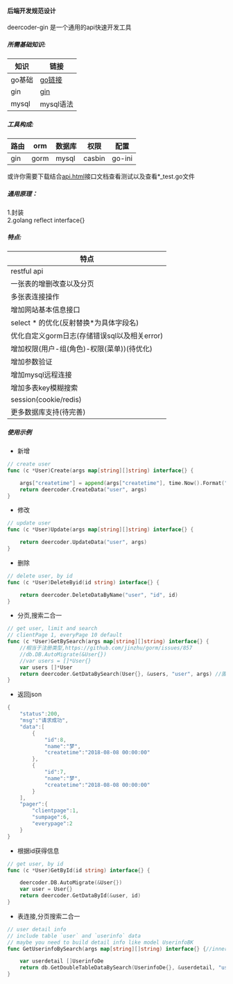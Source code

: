 #### 后端开发规范设计  
deercoder-gin 是一个通用的api快速开发工具  

##### 所需基础知识:  
| 知识   | 链接 | 
| ---   | ---- |
| go基础 |  [go链接](https://github.com/astaxie/build-web-application-with-golang/blob/master/zh/preface.md) |
| gin   | [gin](https://github.com/gin-gonic/gin) |
| mysql | mysql语法 |

##### 工具构成:  
| 路由 | orm  | 数据库 | 权限   | 配置    |
| --- | ---- | ----  | ------ | ------ |
| gin | gorm | mysql | casbin | go-ini | 

或许你需要下载结合[api.html](./demo/api.html)接口文档查看测试以及查看*_test.go文件
##### 通用原理：

1.封装  
2.golang reflect interface{}  

##### 特点:
| 特点 | 
| ------ |
| restful api |  
| 一张表的增删改查以及分页 |   
| 多张表连接操作 |  
| 增加网站基本信息接口 |  
| select * 的优化(反射替换*为具体字段名) |
| 优化自定义gorm日志(存储错误sql以及相关error) |  
| 增加权限(用户-组(角色)-权限(菜单))(待优化) |
| 增加参数验证 |
| 增加mysql远程连接 |
| 增加多表key模糊搜索 |
| session(cookie/redis) |
| 更多数据库支持(待完善) |

##### 使用示例  
- 新增
```go
// create user
func (c *User)Create(args map[string][]string) interface{} {

	args["createtime"] = append(args["createtime"], time.Now().Format("2006-01-02 15:04:05"))
	return deercoder.CreateData("user", args)
}
```
- 修改

```go
// update user
func (c *User)Update(args map[string][]string) interface{} {

	return deercoder.UpdateData("user", args)
}
```
- 删除
```go
// delete user, by id
func (c *User)DeleteByid(id string) interface{} {

	return deercoder.DeleteDataByName("user", "id", id)
}
```

- 分页,搜索二合一
```go
// get user, limit and search
// clientPage 1, everyPage 10 default
func (c *User)GetBySearch(args map[string][]string) interface{} {
	//相当于注册类型,https://github.com/jinzhu/gorm/issues/857
	//db.DB.AutoMigrate(&User{})
	//var users = []*User{}
	var users []*User
	return deercoder.GetDataBySearch(User{}, &users, "user", args) //匿名User{}
}
```
- 返回json
```go
{
    "status":200,
    "msg":"请求成功",
    "data":[
        {
            "id":8,
            "name":"梦",
            "createtime":"2018-08-08 00:00:00"
        },
        {
            "id":7,
            "name":"梦",
            "createtime":"2018-08-08 00:00:00"
        }
    ],
    "pager":{
        "clientpage":1,
        "sumpage":6,
        "everypage":2
    }
}
```
- 根据id获得信息
```go
// get user, by id
func (c *User)GetById(id string) interface{} {

	deercoder.DB.AutoMigrate(&User{})
	var user = User{}
	return deercoder.GetDataById(&user, id)
}
```
- 表连接,分页搜索二合一
```go
// user detail info
// include table `user` and `userinfo` data
// maybe you need to build detail info like model UserinfoBK
func GetUserinfoBySearch(args map[string][]string) interface{} {//inner join 

	var userdetail []UserinfoDe
	return db.GetDoubleTableDataBySearch(UserinfoDe{}, &userdetail, "userinfo", "user", args)
}
```